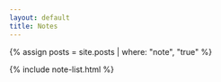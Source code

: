 ```yaml
---
layout: default
title: Notes
---
```


{% assign posts = site.posts | where: "note", "true" %}

{% include note-list.html %}
